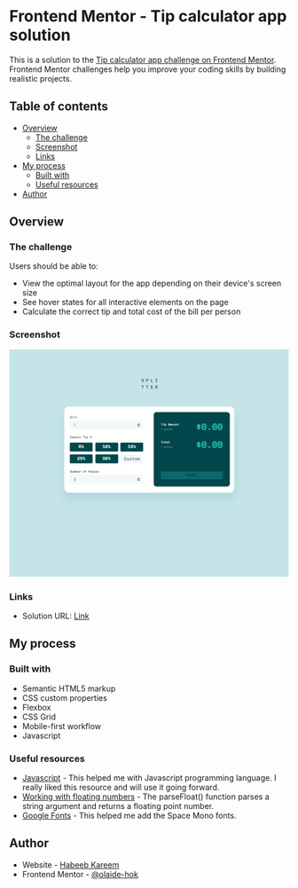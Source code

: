 # Frontend Mentor - Tip calculator app solution

This is a solution to the [Tip calculator app challenge on Frontend Mentor](https://www.frontendmentor.io/challenges/tip-calculator-app-ugJNGbJUX). Frontend Mentor challenges help you improve your coding skills by building realistic projects.

## Table of contents

- [Overview](#overview)
  - [The challenge](#the-challenge)
  - [Screenshot](#screenshot)
  - [Links](#links)
- [My process](#my-process)
  - [Built with](#built-with)
  - [Useful resources](#useful-resources)
- [Author](#author)

## Overview

### The challenge

Users should be able to:

- View the optimal layout for the app depending on their device's screen size
- See hover states for all interactive elements on the page
- Calculate the correct tip and total cost of the bill per person

### Screenshot

![](./tip-calculator-app.png)

### Links

- Solution URL: [Link](https://olaide-hok.github.io/tip-calculator-app/)

## My process

### Built with

- Semantic HTML5 markup
- CSS custom properties
- Flexbox
- CSS Grid
- Mobile-first workflow
- Javascript

### Useful resources

- [Javascript](https://developer.mozilla.org/en-US/docs/Web/JavaScript) - This helped me with Javascript programming language. I really liked this resource and will use it going forward.
- [Working with floating numbers](https://developer.mozilla.org/en-US/docs/Web/JavaScript/Reference/Global_Objects/parseFloat) - The parseFloat() function parses a string argument and returns a floating point number.
- [Google Fonts](https://fonts.google.com/) - This helped me add the Space Mono fonts.

## Author

- Website - [Habeeb Kareem](https://habeeb-dev.netlify.app)
- Frontend Mentor - [@olaide-hok](https://www.frontendmentor.io/profile/olaide-hok)
